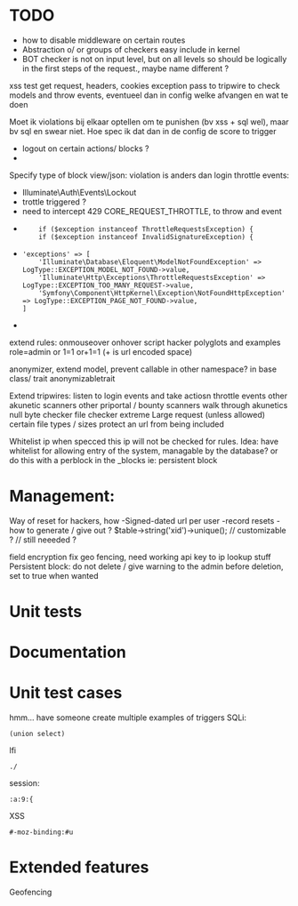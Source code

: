 # TODO
- how to disable middleware on certain routes
- Abstraction o/ or groups of checkers easy include in kernel
- BOT checker is not on input level, but on all levels so should be logically in the first steps of the request., maybe name different ?

xss test get request, headers, cookies
exception pass to tripwire to check models and throw events, eventueel dan in config welke afvangen en wat te doen

Moet ik violations bij elkaar optellen om te punishen (bv xss + sql wel), maar bv sql en swear niet.
Hoe spec ik dat dan in de config de score to trigger

- logout on certain actions/ blocks ?
- 
Specify type of block view/json:  violation is anders dan login throttle
events:
- Illuminate\Auth\Events\Lockout
- trottle triggered ?
- need to intercept 429 CORE_REQUEST_THROTTLE, to throw and event
-         if ($exception instanceof ThrottleRequestsException) {
          if ($exception instanceof InvalidSignatureException) {
-
      'exceptions' => [
          'Illuminate\Database\Eloquent\ModelNotFoundException' => LogType::EXCEPTION_MODEL_NOT_FOUND->value,
          'Illuminate\Http\Exceptions\ThrottleRequestsException' => LogType::EXCEPTION_TOO_MANY_REQUEST->value,
          'Symfony\Component\HttpKernel\Exception\NotFoundHttpException' => LogType::EXCEPTION_PAGE_NOT_FOUND->value,
      ]
- 
extend rules:
onmouseover
onhover
script
hacker polyglots and examples
role=admin
or 1=1
or+1=1 (+ is url encoded space)

anonymizer, extend model, prevent callable in other namespace? in base class/ trait anonymizabletrait

Extend tripwires:
listen to login events and take actiosn
throttle events
other akunetic scanners
other priportal / bounty scanners
walk through akunetics
null byte checker
file checker
extreme Large request (unless allowed)
certain file types / sizes
protect an url from being included

Whitelist ip when specced this ip will not be checked for rules. Idea: have whitelist for allowing entry of the system, managable by the database?
or do this with a perblock in the _blocks ie: persistent block

# Management:
Way of reset for hackers, how
-Signed-dated url per user
-record resets
-how to generate / give out ?
$table->string('xid')->unique(); // customizable ? // still neeeded ?

field encryption
fix geo fencing, need working api key to ip lookup stuff
Persistent block: do not delete / give warning to the admin before deletion, set to true when wanted

# Unit tests

# Documentation


# Unit test cases
hmm... have someone create multiple examples of triggers
SQLi:
```
(union select)
```

lfi
```
./
```

session:
```
:a:9:{
```

XSS
```
#-moz-binding:#u
```


# Extended features
Geofencing
